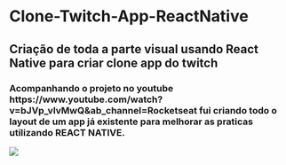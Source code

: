 # Clone-Twitch-App-ReactNative
<h2>Criação de toda a parte visual usando React Native para criar clone app do twitch</h2>

<h3> Acompanhando o projeto no youtube https://www.youtube.com/watch?v=bJVp_vlvMwQ&ab_channel=Rocketseat fui criando todo o layout de um app já existente para melhorar as praticas utilizando REACT NATIVE.</h3>

<image align="left" src="https://i.imgur.com/kjKt7H7.jpg" >
